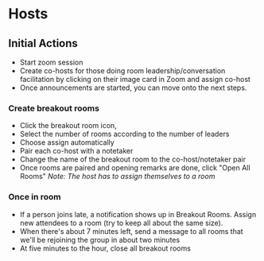 # Hosts
## Initial Actions
- Start zoom session
- Create co-hosts for those doing room leadership/conversation facilitation by clicking on their image card in Zoom and assign co-host
- Once announcements are started, you can move onto the next steps.

### Create breakout rooms 
- Click the breakout room icon, 
- Select the number of rooms according to the number of leaders
- Choose assign automatically
- Pair each co-host with a notetaker
- Change the name of the breakout room to the co-host/notetaker pair
- Once rooms are paired and opening remarks are done, click "Open All Rooms"
_Note: The host has to assign themselves to a room_

### Once in room
- If a person joins late, a notification shows up in Breakout Rooms. Assign new attendees to a room (try to keep all about the same size).
- When there's about 7 minutes left, send a message to all rooms that we'll be rejoining the group in about two minutes
- At five minutes to the hour, close all breakout rooms



